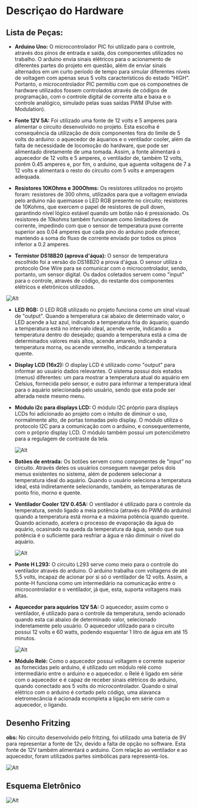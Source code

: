 # Descriçao do Hardware

## Lista de Peças:

- **Arduino Uno:**
    O microcontrolador PIC foi utilizado para o controle, através dos pinos de entrada e saída, dos componentes utilizados no trabalho. O arduino envia sinais elétricos para o acionamento de diferentes partes do projeto em questão, além de enviar sinais alternados em um curto período de tempo para simular diferentes níveis de voltagem com apenas seus 5 volts característicos do estado "HIGH". Portanto, o microcontrolador PIC permitiu com que os componetnes de hardware utilizados fossem controlados através de códigos de programação, com o controle digital de corrente alta e baixa e o controle analógico, simulado pelas suas saídas PWM (Pulse with Modulation). 

- **Fonte 12V 5A:**
  Foi utilizado uma fonte de 12 volts e 5 amperes para alimentar o circuito desenvolvido no projeto. Esta escolha é consequência da utilização de dois componentes fora do limite de 5 volts do arduino: o aquecedor de áquarios e o ventilador cooler, além da falta de necessidade de locomoção do hardware, que pode ser alimentado diretamente de uma tomada. Assim, a fonte alimentará o aquecedor de 12 volts e 5 amperes, o ventilador de, também 12 volts, porém 0.45 amperes e, por fim, o arduino, que aguenta voltagens de 7 a 12 volts e alimentará o resto do circuito com 5 volts e amperagem adequada. 

- **Resistores 10KOhms e 300Ohms:** 
  Os resistores utilizados no projeto foram: resistores de 300 ohms, utilizados para que a voltagem enviada pelo arduino não queimasse o LED RGB presente no circuito; resistores de 10Kohms, que exercem o papel de resistores de pull down, garantindo nível lógico estável quando um botão não é pressionado. Os resistores de 10kohms também funcionam como limitadores de corrente, impedindo com que o sensor de temperatura puxe corrente superior aos 0.04 amperes que cada pino do arduino pode oferecer, mantendo a soma do fluxo de corrente enviado por todos os pinos inferior a 0.2 amperes. 
  
- **Termistor DS18B20 (aprova d'áqua):**
  O sensor de temperatura escolhido foi a versão do DS18B20 a prova d'água. O sensor utiliza o protocolo One Wire para se comunicar com o microcontrolador, sendo, portanto, um sensor digital. Os dados coletados servem como "input" para o controle, através de código, do restante dos componentes elétricos e eletrônicos utilizados. 
  
 ![Alt](https://github.com/begalv/mackenzie-projeto-TermostatoAquario/blob/master/docs/Hardware/Imagens/sensor.jpg)
  
- **LED RGB:** 
  O LED RGB utilizado no projeto funciona como um sinal visual de "output". Quando a temperatura cai abaixo de determinado valor, o LED acende a luz azul, indicando a temperatura fria do áquario; quando a temperatura está no intervalo ideal, acende verde, indicando a temperatura dentro do desejado; quando a temperatura está a cima de determinados valores mais altos, acende amarelo, indicando a temperatura morna, ou acende vermelho, indicando a temperatura quente.

- **Display LCD (16x2):**
  O display LCD é utilizado como "output" para informar ao usuário dados relevantes. O sistema possui dois estados (menus) diferentes: um para mostrar a temperatura atual do aquário em Celsius, fornecida pelo sensor, e outro para informar a temperatura ideal para o aquário selecionada pelo usuário, sendo que esta pode ser alterada neste mesmo menu. 

- **Módulo i2c para displays LCD:** 
  O módulo I2C próprio para displays LCDs foi adicionado ao projeto com o intuito de diminuir o uso, normalmente alto, de portas tomadas pelo display. O módulo utiliza o protocolo I2C para a comunicação com o arduino, e consequentemente, com o próprio display LCD. O módulo também possui um potenciômetro para a regulagem de contraste da tela. 
  
   ![Alt](https://github.com/begalv/mackenzie-projeto-PCCooler/blob/master/docs/Hardware/Imagens/i2c.jpg)

- **Botões de entrada:**
  Os botões servem como componentes de "input" no circuito. Através deles os usuários conseguem navegar pelos dois menus existentes no sistema, além de poderem selecionar a temperatura ideal do aquário. Quando o usuário seleciona a temperatura ideal, está indiretamente selecionando, também, as temperaturas de ponto frio, morno e quente. 

- **Ventilador Cooler 12V 0.45A:**
  O ventilador é utilizado para o controle da temperatura, sendo ligado a meia potência (através do PWM do arduino) quando a temperatura está morna e a máxima potência quando quente. Quando acionado, acelera o processo de evaporação da água do aquário, ocasinado na queda da temperatura da água, sendo que sua potência é o suficiente para resfriar a água e não diminuir o nível do aquário. 
  
  ![Alt](https://github.com/begalv/mackenzie-projeto-PCCooler/blob/master/docs/Hardware/Imagens/cooler.jpg)

- **Ponte H L293:**
  O circuito L293 serve como meio para o controle do ventilador através do arduino. O arduino trabalha com voltagens de até 5,5 volts, incapaz de acionar por si só o ventilador de 12 volts. Assim, a ponte-H funciona como um intermediário na comunicação entre o microcontrolador e o ventilador, já que, esta, suporta voltagens mais altas. 

- **Aquecedor para aquários 12V 5A:**
  O aquecedor, assim como o ventilador, é utilizado para o controle da temperatura, sendo acionado quando esta cai abaixo de determinado valor, selecionado inderetamente pelo usuário. O aquecedor utilizado para o circuito possui 12 volts e 60 watts, podendo esquentar 1 litro de água em até 15 minutos.
  
  ![Alt](https://github.com/begalv/mackenzie-projeto-PCCooler/blob/master/docs/Hardware/Imagens/aquecedor.jpg)

- **Módulo Relé:**
  Como o aquecedor possui voltagem e corrente superior as fornecidas pelo arduino, é utilizado um módulo relé como intermediário entre o arduino e o aquecedor. o Relé é ligado em série com o aquecedor e é capaz de receber sinais elétricos do arduino, quando conectado aos 5 volts do microcontrolador. Quando o sinal elétrico com o arduino é cortado pelo código, uma alavanca eletromecância é acionada ecompleta a ligação em série com o aquecedor, o ligando. 

## Desenho Fritzing

**obs:**
    No circuito desenvolvido pelo fritzing, foi utilizado uma bateria de 9V para representar a fonte de 12v, devido a falta de opção no software. Esta fonte de 12V também alimentará o arduino. Com relação ao ventilador e ao aquecedor, foram utilizados partes simbólicas para representá-los. 


![Alt](https://github.com/begalv/mackenzie-projeto-PCCooler/blob/master/docs/Hardware/Imagens/fritzing.jpg)

## Esquema Eletrônico

![Alt](https://github.com/begalv/mackenzie-projeto-PCCooler/blob/master/docs/Hardware/Imagens/circ.jpg)


